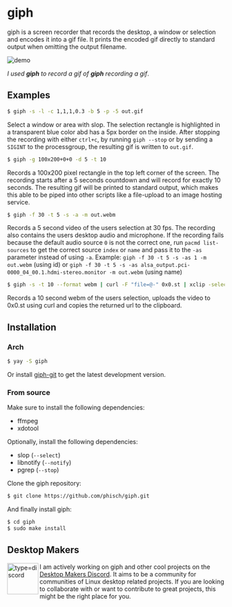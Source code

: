 # giph
giph is a screen recorder that records the desktop, a window or selection and encodes it into a gif file. It prints the encoded gif directly to standard output when omitting the output filename.

![demo](https://i.imgur.com/Hoi0fF7.gif)

*I used **giph** to record a gif of **giph** recording a gif*.

## Examples

```bash
$ giph -s -l -c 1,1,1,0.3 -b 5 -p -5 out.gif 
```
Select a window or area with slop. The selection rectangle is highlighted in a transparent blue color abd has a 5px border on the inside. 
After stopping the recording with either `ctrl+c`, by running `giph --stop` or by sending a `SIGINT` to the processgroup, the resulting gif is written to `out.gif`.


```bash
$ giph -g 100x200+0+0 -d 5 -t 10
```
Records a 100x200 pixel rectangle in the top left corner of the screen. The recording starts after a 5 seconds countdown and will record for exactly 10 seconds. The resulting gif will be printed to standard output, which makes this able to be piped into other scripts like a file-upload to an image hosting service.


```bash
$ giph -f 30 -t 5 -s -a -m out.webm
```
Records a 5 second video of the users selection at 30 fps. The recording also contains the users desktop audio and microphone. If the recording fails because the default audio source `0` is not the correct one, run `pacmd list-sources` to get the correct source `index` or `name` and pass it to the `-as` parameter instead of using `-a`. Example: `giph -f 30 -t 5 -s -as 1 -m out.webm` (using id) or `giph -f 30 -t 5 -s -as alsa_output.pci-0000_04_00.1.hdmi-stereo.monitor -m out.webm` (using name)

```bash
$ giph -s -t 10 --format webm | curl -F "file=@-" 0x0.st | xclip -selection clipboard
```

Records a 10 second webm of the users selection, uploads the video to 0x0.st using curl and copies the returned url to the clipboard.

## Installation

### Arch

```bash
$ yay -S giph
```
Or install [giph-git](https://aur.archlinux.org/packages/giph-git/) to get the latest development version.

### From source

Make sure to install the following dependencies:

 - ffmpeg
 - xdotool

Optionally, install the following dependencies:

 - slop (`--select`)
 - libnotify (`--notify`)
 - pgrep (`--stop`)

Clone the giph repository:

```bash
$ git clone https://github.com/phisch/giph.git
```

And finally install giph:

```bash
$ cd giph
$ sudo make install
```

## Desktop Makers

<a href="https://discord.gg/RqKTeA4uxW" title="Desktop Makers Discord"><img align="left" width="72" alt="type=discord" src="https://user-images.githubusercontent.com/1282767/161089772-d7ad28bf-76eb-4951-b0f0-985afd5ea57a.png"></a>

I am actively working on giph and other cool projects on the [Desktop Makers Discord](https://discord.gg/RqKTeA4uxW). It aims to be a community for communities of Linux desktop related projects. If you are looking to collaborate with or want to contribute to great projects, this might be the right place for you.
